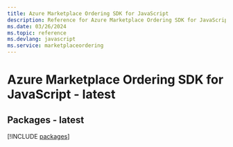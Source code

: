 ```yaml
---
title: Azure Marketplace Ordering SDK for JavaScript
description: Reference for Azure Marketplace Ordering SDK for JavaScript
ms.date: 03/26/2024
ms.topic: reference
ms.devlang: javascript
ms.service: marketplaceordering
---
```

# Azure Marketplace Ordering SDK for JavaScript - latest
## Packages - latest
[!INCLUDE [packages](marketplace-ordering-index.md)]